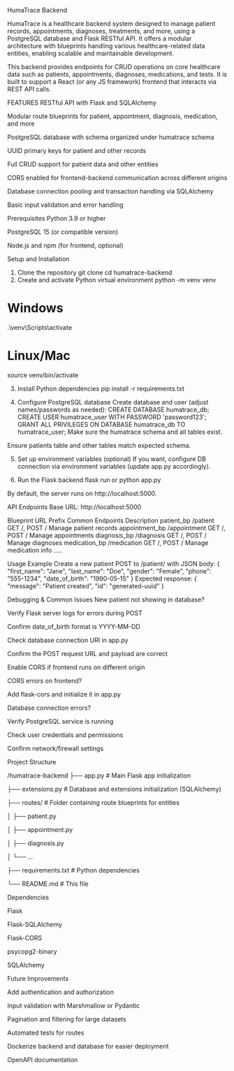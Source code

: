 HumaTrace Backend

HumaTrace is a healthcare backend system designed to manage patient records, appointments, diagnoses, treatments, and more, using a PostgreSQL database and Flask RESTful API. It offers a modular architecture with blueprints handling various healthcare-related data entities, enabling scalable and maintainable development.

This backend provides endpoints for CRUD operations on core healthcare data such as patients, appointments, diagnoses, medications, and tests. It is built to support a React (or any JS framework) frontend that interacts via REST API calls.

FEATURES
RESTful API with Flask and SQLAlchemy

Modular route blueprints for patient, appointment, diagnosis, medication, and more

PostgreSQL database with schema organized under humatrace schema

UUID primary keys for patient and other records

Full CRUD support for patient data and other entities

CORS enabled for frontend-backend communication across different origins

Database connection pooling and transaction handling via SQLAlchemy

Basic input validation and error handling

Prerequisites
Python 3.9 or higher

PostgreSQL 15 (or compatible version)

Node.js and npm (for frontend, optional)

Setup and Installation
1. Clone the repository
git clone <your-repo-url>
cd humatrace-backend
2. Create and activate Python virtual environment
python -m venv venv
# Windows
.\venv\Scripts\activate
# Linux/Mac
source venv/bin/activate


3. Install Python dependencies
pip install -r requirements.txt


4. Configure PostgreSQL database
Create database and user (adjust names/passwords as needed):
CREATE DATABASE humatrace_db;
CREATE USER humatrace_user WITH PASSWORD 'password123';
GRANT ALL PRIVILEGES ON DATABASE humatrace_db TO humatrace_user;
Make sure the humatrace schema and all tables exist.

Ensure patients table and other tables match expected schema.

5. Set up environment variables (optional)
If you want, configure DB connection via environment variables (update app.py accordingly).

6. Run the Flask backend
flask run
or
python app.py

By default, the server runs on http://localhost:5000.


API Endpoints
Base URL: http://localhost:5000

Blueprint	URL Prefix	Common Endpoints	Description
patient_bp	/patient	GET /, POST /	Manage patient records
appointment_bp	/appointment	GET /, POST /	Manage appointments
diagnosis_bp	/diagnosis	GET /, POST /	Manage diagnoses
medication_bp	/medication	GET /, POST /	Manage medication info
.....


Usage Example
Create a new patient
POST to /patient/ with JSON body:
{
  "first_name": "Jane",
  "last_name": "Doe",
  "gender": "Female",
  "phone": "555-1234",
  "date_of_birth": "1990-05-15"
}
Expected response:
{
  "message": "Patient created",
  "id": "generated-uuid"
}


Debugging & Common Issues
New patient not showing in database?

Verify Flask server logs for errors during POST

Confirm date_of_birth format is YYYY-MM-DD

Check database connection URI in app.py

Confirm the POST request URL and payload are correct

Enable CORS if frontend runs on different origin

CORS errors on frontend?

Add flask-cors and initialize it in app.py

Database connection errors?

Verify PostgreSQL service is running

Check user credentials and permissions

Confirm network/firewall settings


Project Structure

/humatrace-backend
├── app.py                # Main Flask app initialization

├── extensions.py         # Database and extensions initialization (SQLAlchemy)

├── routes/               # Folder containing route blueprints for entities

│   ├── patient.py

│   ├── appointment.py

│   ├── diagnosis.py

│   └── ... 

├── requirements.txt      # Python dependencies

└── README.md             # This file


Dependencies

Flask

Flask-SQLAlchemy

Flask-CORS

psycopg2-binary

SQLAlchemy


Future Improvements

Add authentication and authorization

Input validation with Marshmallow or Pydantic

Pagination and filtering for large datasets

Automated tests for routes

Dockerize backend and database for easier deployment

OpenAPI documentation
